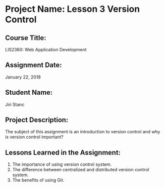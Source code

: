 # Project Name:  Lesson 3 Version Control


## Course Title:
LIS2360: Web Application Development

## Assignment Date:  
January 22, 2018

## Student Name:  
Jiri Stanc

## Project Description:
The subject of this assignment is an introduction to version control and why is version control important?

## Lessons Learned in the Assignment:
1. The importance of using version control system.
2. The difference between centralized and distributed version control system.
3. The benefits of using Git.

